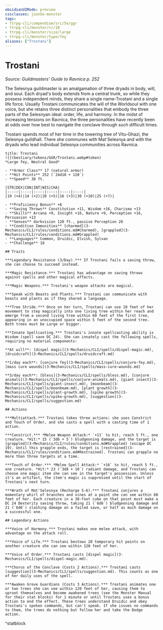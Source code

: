 ```yaml
---
obsidianUIMode: preview
cssclasses: json5e-monster
tags:
- ttrpg-cli/compendium/src/5e/ggr
- ttrpg-cli/monster/cr/18
- ttrpg-cli/monster/size/large
- ttrpg-cli/monster/type/fey
aliases: ["Trostani"]
---
```

# Trostani
*Source: Guildmasters' Guide to Ravnica p. 252*  

The Selesnya guildmaster is an amalgamation of three dryads in body, will, and soul. Each dryad's body extends from a central trunk, so while they possess independent minds, they share a single name-Trostani and a single life force. Usually Trostani communicates the will of the Worldsoul with one voice, but she retains three distinct personalities that embody the three parts of the Selesnyan ideal: order, life, and harmony. In the midst of increasing tensions on Ravnica, the three personalities have recently been at odds over how best to navigate the conclave through such difficult times.

Trostani spends most of her time in the towering tree of Vitu-Ghazi, the Selesnya guildhall. There she communes with Mat'Selesnya and with the dryads who lead individual Selesnya communities across Ravnica.

```ad-statblock
title: Trostani
![](bestiary/tokens/GGR/Trostani.webp#token)
*Large fey, Neutral Good*

- **Armor Class** 17 (natural armor)
- **Hit Points** 252 (`24d10 + 120`)
- **Speed** 30 ft.

|STR|DEX|CON|INT|WIS|CHA|
|:---:|:---:|:---:|:---:|:---:|:---:|
|19 (+4)|14 (+2)|20 (+5)|16 (+3)|30 (+10)|25 (+7)|

- **Proficiency Bonus** +6
- **Saving Throws** Constitution +11, Wisdom +16, Charisma +13
- **Skills** Arcana +9, Insight +16, Nature +9, Perception +16, Persuasion +13
- **Senses** darkvision 120 ft., passive Perception 26
- **Condition Immunities** [charmed](3-Mechanics/CLI/rules/conditions.md#Charmed), [grappled](3-Mechanics/CLI/rules/conditions.md#Grappled)
- **Languages** Common, Druidic, Elvish, Sylvan
- **Challenge** 18

## Traits

***Legendary Resistance (3/Day).*** If Trostani fails a saving throw, she can choose to succeed instead.

***Magic Resistance.*** Trostani has advantage on saving throws against spells and other magical effects.

***Magic Weapons.*** Trostani's weapon attacks are magical.

***Speak with Beasts and Plants.*** Trostani can communicate with beasts and plants as if they shared a language.

***Tree Stride.*** Once on her turn, Trostani can use 10 feet of her movement to step magically into one living tree within her reach and emerge from a second living tree within 60 feet of the first tree, appearing in an unoccupied space within 5 feet of the second tree. Both trees must be Large or bigger.

***Innate Spellcasting.*** Trostani's innate spellcasting ability is Wisdom (spell save DC 24). She can innately cast the following spells, requiring no material components:

**At will**: [dispel magic](3-Mechanics/CLI/spells/dispel-magic.md), [druidcraft](3-Mechanics/CLI/spells/druidcraft.md)

**1/day each**: [conjure fey](3-Mechanics/CLI/spells/conjure-fey.md), [mass cure wounds](3-Mechanics/CLI/spells/mass-cure-wounds.md)

**3/day each**: [bless](3-Mechanics/CLI/spells/bless.md), [conjure animals](3-Mechanics/CLI/spells/conjure-animals.md), [giant insect](3-Mechanics/CLI/spells/giant-insect.md), [moonbeam](3-Mechanics/CLI/spells/moonbeam.md), [plant growth](3-Mechanics/CLI/spells/plant-growth.md), [spike growth](3-Mechanics/CLI/spells/spike-growth.md), [suggestion](3-Mechanics/CLI/spells/suggestion.md)

## Actions

***Multiattack.*** Trostani takes three actions: she uses Constrict and Touch of Order, and she casts a spell with a casting time of 1 action.

***Constrict.*** *Melee Weapon Attack:* `+11` to hit, reach 5 ft., one creature. *Hit:* 15 (`3d6 + 5`) bludgeoning damage, and the target is [grappled](3-Mechanics/CLI/rules/conditions.md#Grappled) (escape DC 19). Until this grapple ends, the target is [restrained](3-Mechanics/CLI/rules/conditions.md#Restrained). Trostani can grapple no more than three targets at a time.

***Touch of Order.*** *Melee Spell Attack:* `+16` to hit, reach 5 ft., one creature. *Hit:* 23 (`3d8 + 10`) radiant damage, and Trostani can choose one magic item she can see in the target's possession. Unless it's an artifact, the item's magic is suppressed until the start of Trostani's next turn.

***Wrath of Mat'Selesnya (Recharge 5-6).*** Trostani conjures a momentary whirl of branches and vines at a point she can see within 60 feet of her. Each creature in a 30-foot cube on that point must make a DC 24 Dexterity saving throw, taking 21 (`6d6`) bludgeoning damage and 21 (`6d6`) slashing damage on a failed save, or half as much damage on a successful one.

## Legendary Actions

***Voice of Harmony.*** Trostani makes one melee attack, with advantage on the attack roll.

***Voice of Life.*** Trostani bestows 20 temporary hit points on another creature she can see within 120 feet of her.

***Voice of Order.*** Trostani casts [dispel magic](3-Mechanics/CLI/spells/dispel-magic.md).

***Chorus of the Conclave (Costs 2 Actions).*** Trostani casts [suggestion](3-Mechanics/CLI/spells/suggestion.md). This counts as one of her daily uses of the spell.

***Awaken Grove Guardians (Costs 3 Actions).*** Trostani animates one or two trees she can see within 120 feet of her, causing them to uproot themselves and become awakened trees (see the Monster Manual for their stat blocks) for 1 minute or until Trostani uses a bonus action to end the effect. These trees understand Druidic and obey Trostani's spoken commands, but can't speak. If she issues no commands to them, the trees do nothing but follow her and take the Dodge action.
```
^statblock